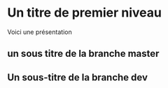 # Un titre de premier niveau

Voici une présentation


## un sous titre de la branche master

## Un sous-titre de la branche dev

